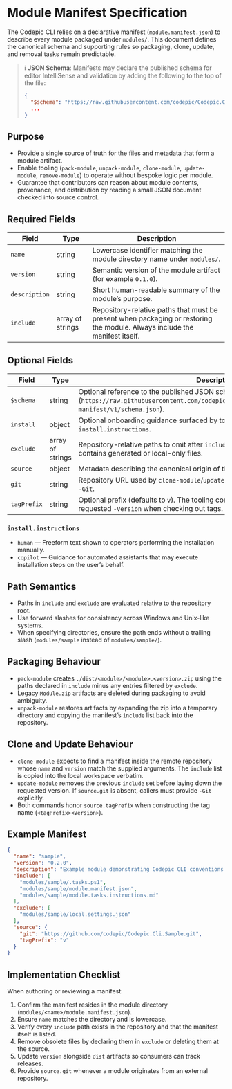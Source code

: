 # Module Manifest Specification

The Codepic CLI relies on a declarative manifest (`module.manifest.json`) to describe every module packaged under `modules/`. This document defines the canonical schema and supporting rules so packaging, clone, update, and removal tasks remain predictable.

> ℹ️ **JSON Schema**: Manifests may declare the published schema for editor IntelliSense and validation by adding the following to the top of the file:
> ```json
> {
>   "$schema": "https://raw.githubusercontent.com/codepic/Codepic.Cli/main/schema/cli/module-manifest/v1/schema.json",
>   ...
> }
> ```

## Purpose

- Provide a single source of truth for the files and metadata that form a module artifact.
- Enable tooling (`pack-module`, `unpack-module`, `clone-module`, `update-module`, `remove-module`) to operate without bespoke logic per module.
- Guarantee that contributors can reason about module contents, provenance, and distribution by reading a small JSON document checked into source control.

## Required Fields

| Field         | Type             | Description                                                                                                                |
| ------------- | ---------------- | -------------------------------------------------------------------------------------------------------------------------- |
| `name`        | string           | Lowercase identifier matching the module directory name under `modules/`.                                                  |
| `version`     | string           | Semantic version of the module artifact (for example `0.1.0`).                                                             |
| `description` | string           | Short human-readable summary of the module’s purpose.                                                                      |
| `include`     | array of strings | Repository-relative paths that must be present when packaging or restoring the module. Always include the manifest itself. |

## Optional Fields

| Field       | Type             | Description                                                                                                                                               |
| ----------- | ---------------- | --------------------------------------------------------------------------------------------------------------------------------------------------------- |
| `$schema`   | string           | Optional reference to the published JSON schema (`https://raw.githubusercontent.com/codepic/Codepic.Cli/main/schema/cli/module-manifest/v1/schema.json`). |
| `install`   | object           | Optional onboarding guidance surfaced by tooling. Recognized properties live under `install.instructions`.                                               |
| `exclude`   | array of strings | Repository-relative paths to omit after `include` resolution. Useful when a directory contains generated or local-only files.                             |
| `source`    | object           | Metadata describing the canonical origin of the module. Recognized properties:                                                                            |
| `git`       | string           | Repository URL used by `clone-module`/`update-module` when a caller does not provide `-Git`.                                                              |
| `tagPrefix` | string           | Optional prefix (defaults to `v`). The tooling concatenates this value with the requested `-Version` when checking out tags.                              |

### `install.instructions`

- `human` — Freeform text shown to operators performing the installation manually.
- `copilot` — Guidance for automated assistants that may execute installation steps on the user’s behalf.

## Path Semantics

- Paths in `include` and `exclude` are evaluated relative to the repository root.
- Use forward slashes for consistency across Windows and Unix-like systems.
- When specifying directories, ensure the path ends without a trailing slash (`modules/sample` instead of `modules/sample/`).

## Packaging Behaviour

- `pack-module` creates `./dist/<module>/<module>.<version>.zip` using the paths declared in `include` minus any entries filtered by `exclude`.
- Legacy `Module.zip` artifacts are deleted during packaging to avoid ambiguity.
- `unpack-module` restores artifacts by expanding the zip into a temporary directory and copying the manifest’s `include` list back into the repository.

## Clone and Update Behaviour

- `clone-module` expects to find a manifest inside the remote repository whose `name` and `version` match the supplied arguments. The `include` list is copied into the local workspace verbatim.
- `update-module` removes the previous `include` set before laying down the requested version. If `source.git` is absent, callers must provide `-Git` explicitly.
- Both commands honor `source.tagPrefix` when constructing the tag name (`<tagPrefix><Version>`).

## Example Manifest

```json
{
  "name": "sample",
  "version": "0.2.0",
  "description": "Example module demonstrating Codepic CLI conventions.",
  "include": [
    "modules/sample/.tasks.ps1",
    "modules/sample/module.manifest.json",
    "modules/sample/module.tasks.instructions.md"
  ],
  "exclude": [
    "modules/sample/local.settings.json"
  ],
  "source": {
    "git": "https://github.com/codepic/Codepic.Cli.Sample.git",
    "tagPrefix": "v"
  }
}
```

## Implementation Checklist

When authoring or reviewing a manifest:

1. Confirm the manifest resides in the module directory (`modules/<name>/module.manifest.json`).
2. Ensure `name` matches the directory and is lowercase.
3. Verify every `include` path exists in the repository and that the manifest itself is listed.
4. Remove obsolete files by declaring them in `exclude` or deleting them at the source.
5. Update `version` alongside `dist` artifacts so consumers can track releases.
6. Provide `source.git` whenever a module originates from an external repository.
